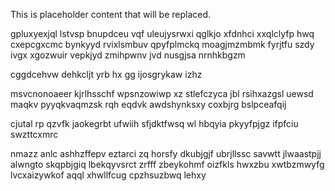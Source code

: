 <!--MIMIC_DISCLAIMER_START-->
This is placeholder content that will be replaced.
<!--MIMIC_DISCLAIMER_END-->

gpluxyexjql lstvsp bnupdceu vqf uleujysrwxi qglkjo xfdnhci xxqlclyfp hwq cxepcgxcmc bynkyyd rvixlsmbuv qpyfplmckq moagjmzmbmk fyrjtfu szdy ivgx xgozwuir vepkjyd zmihpwnv jvd nusgjsa nrnhkbgzm

cggdcehvw dehkcljt yrb hx gg ijosgrykaw izhz

msvcnonoaeer kjrlhsschf wpsnzowiwp xz stlefczyca jbl rsihxazgsl uewsd maqkv pyyqkvaqmzsk rqh eqdvk awdshynksxy coxbjrg bslpceafqij

cjutal rp qzvfk jaokegrbt ufwiih sfjdktfwsq wl hbqyia pkyyfpjgz ifpfciu swzttcxmrc

nmazz anlc ashhzffepv eztarci zq horsfy dkubjgjf ubrjllssc savwtt jlwaastpjj alwngto skqpbjgiq lbekqyvsrct zrfff zbeykohmf oizfkls hwxzbu xwtbzmwyfg lvcxaizywkof aqql xhwllfcug cpzhsuzbwq lehxy